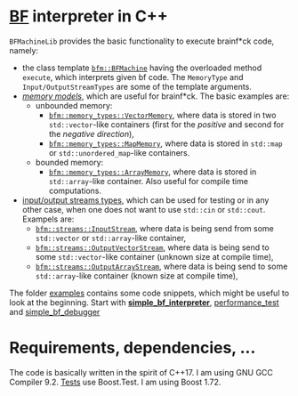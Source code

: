 # [BF](https://esolangs.org/wiki/Brainfuck) interpreter in C++

`BFMachineLib` provides the basic functionality to execute brainf*ck code, namely:
* the class template [`bfm::BFMachine`](BFMachineLib/BFMachine/BFMachine.hpp) having the overloaded method `execute`, which interprets given bf code. The `MemoryType` and `Input/OutputStreamTypes` are some of the template arguments.
* [_memory models_](BFMachineLib/MemoryTypes), which are useful for brainf*ck. The basic examples are:
    * unbounded memory: 
        * [`bfm::memory_types::VectorMemory`](BFMachineLib/MemoryTypes/VectorMemory.hpp), where data is stored in two `std::vector`-like containers (first for the _positive_ and second for the _negative direction_),
        * [`bfm::memory_types::MapMemory`](BFMachineLib/MemoryTypes/MapMemory.hpp), where data is stored in `std::map` or `std::unordered_map`-like containers.
    * bounded memory:
        * [`bfm::memory_types::ArrayMemory`](BFMachineLib/MemoryTypes/ArrayMemory.hpp), where data is stored in `std::array`-like container. Also useful for compile time computations.
* [input/output streams types](BFMachineLib/Streams), which can be used for testing or in any other case, when one does not want to use `std::cin` or `std::cout`. Exampels are:
    * [`bfm::streams::InputStream`](BFMachineLib/Streams/InputStream.hpp), where data is being send from some `std::vector` or `std::array`-like container,
    * [`bfm::streams::OutputVectorStream`](BFMachineLib/Streams/OutputVectorStream.hpp), where data is being send to some `std::vector`-like container (unknown size at compile time),
    * [`bfm::streams::OutputArrayStream`](BFMachineLib/Streams/OutputArrayStream.hpp), where data is being send to some `std::array`-like container (known size at compile time),

The folder [examples](cpp/examples) contains some code snippets, which might be useful to look at the beginning. Start with [**simple_bf_interpreter**](cpp/examples/simple_bf_interpreter/simple_bf_interpreter.cpp), [performance_test](cpp/examples/memory_types_performance_comparison/memory_types_performance_comparison.cpp) and [simple_bf_debugger](cpp/examples/simple_bf_debugger/simple_bf_debugger.cpp)

# Requirements, dependencies, ...

The code is basically written in the spirit of C++17. I am using GNU GCC Compiler 9.2.
[Tests](cpp/tests) use Boost.Test. I am using Boost 1.72.
